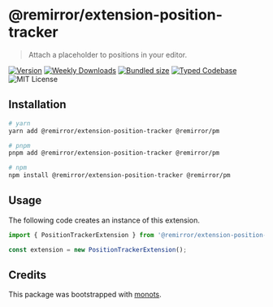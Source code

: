 # @remirror/extension-position-tracker

> Attach a placeholder to positions in your editor.

[![Version][version]][npm] [![Weekly Downloads][downloads-badge]][npm]
[![Bundled size][size-badge]][size] [![Typed Codebase][typescript]](./src/index.ts)
![MIT License][license]

[version]: https://flat.badgen.net/npm/v/@remirror/extension-position-tracker
[npm]: https://npmjs.com/package/@remirror/extension-position-tracker
[license]: https://flat.badgen.net/badge/license/MIT/purple
[size]: https://bundlephobia.com/result?p=@remirror/extension-position-tracker
[size-badge]: https://flat.badgen.net/bundlephobia/minzip/@remirror/extension-position-tracker
[typescript]: https://flat.badgen.net/badge/icon/TypeScript?icon=typescript&label
[downloads-badge]: https://badgen.net/npm/dw/@remirror/extension-position-tracker/red?icon=npm

## Installation

```bash
# yarn
yarn add @remirror/extension-position-tracker @remirror/pm

# pnpm
pnpm add @remirror/extension-position-tracker @remirror/pm

# npm
npm install @remirror/extension-position-tracker @remirror/pm
```

## Usage

The following code creates an instance of this extension.

```ts
import { PositionTrackerExtension } from '@remirror/extension-position-tracker';

const extension = new PositionTrackerExtension();
```

## Credits

This package was bootstrapped with [monots].

[monots]: https://github.com/monots/monots
